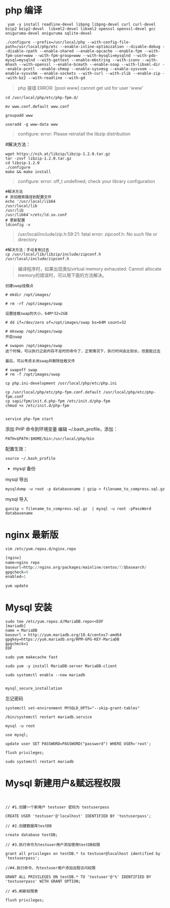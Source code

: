 

# php 编译


```
 yum -y install readline-devel libpng libpng-devel curl curl-devel bzip2 bzip2-devel  libxml2-devel libxml2 openssl openssl-devel gcc oniguruma-devel oniguruma sqlite-devel
```

 ```
 ./configure --prefix=/usr/local/php --with-config-file-path=/usr/local/php/etc --enable-inline-optimization --disable-debug --disable-rpath --enable-shared --enable-opcache --enable-fpm --with-fpm-user=www --with-fpm-group=www --with-mysqli=mysqlnd --with-pdo-mysql=mysqlnd --with-gettext --enable-mbstring --with-iconv --with-mhash --with-openssl --enable-bcmath --enable-soap --with-libxml-dir --enable-pcntl --enable-shmop --enable-sysvmsg --enable-sysvsem --enable-sysvshm --enable-sockets --with-curl --with-zlib --enable-zip --with-bz2 --with-readline --with-gd
```
> php 报错 ERROR: [pool www] cannot get uid for user 'www'

```
cd /usr/local/php/etc/php-fpm.d/

mv www.conf.default www.conf

groupadd www

useradd -g www-data www
```


> configure: error: Please reinstall the libzip distribution

#解决方法：
```
wget https://nih.at/libzip/libzip-1.2.0.tar.gz
tar -zxvf libzip-1.2.0.tar.gz
cd libzip-1.2.0
./configure
make && make install
```

> configure: error: off_t undefined; check your library configuration

```
#解决方法
# 添加搜索路径到配置文件
echo '/usr/local/lib64
/usr/local/lib
/usr/lib
/usr/lib64'>/etc/ld.so.conf
# 更新配置
ldconfig -v

```

> /usr/local/include/zip.h:59:21: fatal error: zipconf.h: No such file or directory

```
#解决方法：手动复制过去
cp /usr/local/lib/libzip/include/zipconf.h /usr/local/include/zipconf.h
```

> 编译程序时，如果出现类似virtual memory exhausted: Cannot allocate memory的错误时，可以用下面的方法解决。


```
创建swap挂载点

# mkdir /opt/images/

# rm -rf /opt/images/swap

设置挂载swap的大小，64M*32=2GB

# dd if=/dev/zero of=/opt/images/swap bs=64M count=32

# mkswap /opt/images/swap
开启swap

# swapon /opt/images/swap
这个时候，可以执行之前内存不足时的命令了，正常情况下，执行时间会比较长，但是能过去

最后，可以考虑关闭swap并删除挂载文件

# swapoff swap
# rm -f /opt/images/swap

```


```
cp php.ini-development /usr/local/php/etc/php.ini

cp /usr/local/php/etc/php-fpm.conf.default /usr/local/php/etc/php-fpm.conf
cp sapi/fpm/init.d.php-fpm /etc/init.d/php-fpm
chmod +x /etc/init.d/php-fpm


service php-fpm start

```
添加 PHP 命令到环境变量
编辑 ~/.bash_profile，添加：
```
PATH=$PATH:$HOME/bin:/usr/local/php/bin
```
配置生效：
```
source ~/.bash_profile
```
* mysql 备份

mysql 导出 
```
mysqldump -u root -p databasename | gzip > filename_to_compress.sql.gz
```
mysql 导入 
```
gunzip < filename_to_compress.sql.gz  | mysql -u root -pPassWord databasename 
```

# nginx 最新版

``` 
vim /etc/yum.repos.d/nginx.repo
```

```python
[nginx]
name=nginx repo
baseurl=http://nginx.org/packages/mainline/centos/7/$basearch/
gpgcheck=0
enabled=1
```
```
yum update
```



# Mysql 安装
```
sudo tee /etc/yum.repos.d/MariaDB.repo<<EOF 
[mariadb]
name = MariaDB
baseurl = http://yum.mariadb.org/10.4/centos7-amd64
gpgkey=https://yum.mariadb.org/RPM-GPG-KEY-MariaDB
gpgcheck=1
EOF
```

```
sudo yum makecache fast

sudo yum -y install MariaDB-server MariaDB-client

sudo systemctl enable --now mariadb


mysql_secure_installation
```

忘记密码
```
systemctl set-environment MYSQLD_OPTS="--skip-grant-tables"

/bin/systemctl restart mariadb.service

mysql -u root

use mysql;

update user SET PASSWORD=PASSWORD("password") WHERE USER='root';

flush privileges;

sudo systemctl restart mariadb

```

# Mysql 新建用户&赋远程权限

```


// #1.创建一个新用户 testuser 密码为 testuserpass

CREATE USER 'testuser'@'localhost' IDENTIFIED BY 'testuserpass';

// #2.创建数据库testDB

create database testDB;

// #3.执行命令为testuser用户添加使用testDB权限

grant all privileges on testDB.* to testuser@localhost identified by 'testuserpass';

//#4.执行命令，为testuser用户添加远程访问权限

GRANT ALL PRIVILEGES ON testDB.* TO 'testuser'@'%' IDENTIFIED BY 'testuserpass' WITH GRANT OPTION;

// #5.刷新权限表

flush privileges;

```
